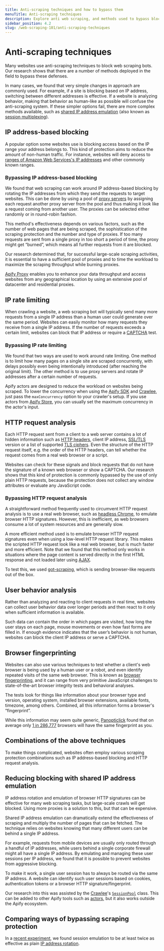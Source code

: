 ```yaml
---
title: Anti-scraping techniques and how to bypass them
menuTitle: Anti-scraping techniques
description: Explore anti web scraping, and methods used to bypass blocking, such as IP address rotation and proxies, emulated browser signatures, shared sessions, etc.
sidebar_position: 4.2
slug: /web-scraping-101/anti-scraping-techniques
---
```


# [](#anti-scraping-techniques-and-how-to-bypass-them) Anti-scraping techniques

Many websites use anti-scraping techniques to block web scraping bots. Our research shows that there are a number of methods deployed in the field to bypass these defenses.

In many cases, we found that very simple changes in approach are commonly used. For example, if a site is blocking based on IP address, switching between different addresses is effective. If a website is analyzing behavior, making that behavior as human-like as possible will confuse the anti-scraping system. If these simpler options fail, there are more complex methods available, such as [shared IP address emulation](https://dev.to/apify/bypassing-web-scraping-protection-get-the-most-out-of-your-proxies-with-shared-ip-address-emulation-291c) (also known as [session multiplexing](https://en.wikipedia.org/wiki/Session_multiplexing)).

## [](#ip-address-based-blocking) IP address-based blocking

A popular option some websites use is blocking access based on the IP range your address belongs to. This kind of protection aims to reduce the amount of non-human traffic. For instance, websites will deny access to [ranges of Amazon Web Services's IP addresses](https://docs.aws.amazon.com/general/latest/gr/aws-ip-ranges.html) and other commonly known ranges.

### [](#bypassing-ip-address-based-blocking) Bypassing IP address-based blocking

We found that web scraping can work around IP address-based blocking by rotating the IP addresses from which they send the requests to target websites. This can be done by using a pool of [proxy servers](https://en.wikipedia.org/wiki/Proxy_server) by assigning each request another proxy server from the pool and thus making it look like a request coming from another user. The proxies can be selected either randomly or in round-robin fashion.

This method's effectiveness depends on various factors, such as the number of web pages that are being scraped, the sophistication of the scraping protection and the number and type of proxies. If too many requests are sent from a single proxy in too short a period of time, the proxy might get “burned”, which means all further requests from it are blocked.

Our research determined that, for successful large-scale scraping activities, it is essential to have a sufficient pool of proxies and to time the workload to maximize the scraping throughput while burning proxies.

[Apify Proxy](../proxy/index.md) enables you to enhance your data throughput and access websites from any geographical location by using an extensive pool of datacenter and residential proxies.

## [](#ip-rate-limiting) IP rate limiting

When crawling a website, a web scraping bot will typically send many more requests from a single IP address than a human user could generate over the same period. Websites can easily monitor how many requests they receive from a single IP address. If the number of requests exceeds a certain limit, websites can block that IP address or require a [CAPTCHA](https://en.wikipedia.org/wiki/CAPTCHA) test.

### [](#bypassing-ip-rate-limiting) Bypassing IP rate limiting

We found that two ways are used to work around rate limiting. One method is to limit how many pages on a single site are scraped concurrently, with delays possibly even being intentionally introduced (after reaching the original limit). The other method is to use proxy servers and rotate IP addresses after a certain number of requests.

Apify actors are designed to reduce the workload on websites being scraped. To lower the concurrency when using the [Apify SDK](https://sdk.apify.com/) and [Crawlee](https://crawlee.dev/api/basic-crawler/interface/BasicCrawlerOptions#maxConcurrency), just pass the `maxConcurrency` option to your crawler's setup. If you use actors from [Apify Store](https://apify.com/store), you can usually set the maximum concurrency in the actor's input.

## [](#http-request-analysis) HTTP request analysis

Each HTTP request sent from a client to a web server contains a lot of hidden information such as
[HTTP headers](https://developer.mozilla.org/en-US/docs/Web/HTTP/Headers), client IP address,
[SSL/TLS](https://www.websecurity.digicert.com/security-topics/what-is-ssl-tls-https) version or a list of supported
[TLS ciphers](https://en.wikipedia.org/wiki/Cipher_suite). Even the structure of the HTTP request itself, e.g. the order of the HTTP headers, can tell whether the request comes from a real web browser or a script.

Websites can check for these signals and block requests that do not have the signature of a known web browser or show a CAPTCHA. Our research shows that this kind of protection is commonly bypassed by the use of only plain HTTP requests, because the protection does not collect any window attributes or evaluate any JavaScript code.

### [](#bypassing-http-request-analysis) Bypassing HTTP request analysis

A straightforward method frequently used to circumvent HTTP request analysis is to use a real web browser, such as [headless Chrome](https://developers.google.com/web/updates/2017/04/headless-chrome), to emulate browser HTTP signatures. However, this is inefficient, as web browsers consume a lot of system resources and are generally slow.

A more efficient method used is to emulate browser HTTP request signatures even when using a low-level HTTP request library. This makes the scripted HTTP request look like a real web browser, but is much faster and more efficient. Note that we found that this method only works in situations where the page content is served directly in the first HTML response and not loaded later using [AJAX](https://en.wikipedia.org/wiki/Ajax_(programming)).

To test this, we used [got-scraping](https://github.com/apify/got-scraping), which is sending browser-like requests out of the box.

## [](#user-behavior-analysis) User behavior analysis

Rather than analyzing and reacting to client requests in real time, websites can collect user behavior data over longer periods and then react to it only when sufficient information is available.

Such data can contain the order in which pages are visited, how long the user stays on each page, mouse movements or even how fast forms are filled in. If enough evidence indicates that the user’s behavior is not human, websites can block the client IP address or serve a CAPTCHA.

## [](#browser-fingerprinting) Browser fingerprinting

Websites can also use various techniques to test whether a client's web browser is being used by a human user or a robot, and even identify repeated visits of the same web browser. This is known as [browser fingerprinting](https://pixelprivacy.com/resources/browser-fingerprinting/), and it can range from very primitive JavaScript challenges to state-of-the-art browser integrity tests and behavioral analyses.

The tests look for things like information about your browser type and version, operating system, installed browser extensions, available fonts, timezone, among others. Combined, all this information forms a browser's “fingerprint”.

While this information may seem quite generic, [Panopticlick](https://panopticlick.eff.org/) found that on average only [1 in 286,777](https://panopticlick.eff.org/static/browser-uniqueness.pdf) browsers will have the same fingerprint as you.

## [](#combinations-of-the-above-techniques) Combinations of the above techniques

To make things complicated, websites often employ various scraping protection combinations such as IP address-based blocking and HTTP request analysis.

## [](#reducing-blocking-with-shared-ip-address-emulation) Reducing blocking with shared IP address emulation

IP address rotation and emulation of browser HTTP signatures can be effective for many web scraping tasks, but large-scale crawls will get blocked. Using more proxies is a solution to this, but that can be expensive.

Shared IP address emulation can dramatically extend the effectiveness of scraping and multiply the number of pages that can be fetched. The technique relies on websites knowing that many different users can be behind a single IP address.

For example, requests from mobile devices are usually only routed through a handful of IP addresses, while users behind a single corporate firewall might all have a single IP address. By emulating and managing these user sessions per IP address, we found that it is possible to prevent websites from aggressive blocking.

To make it work, a single user session has to always be routed via the same IP address. A website can identify such user sessions based on cookies, authentication tokens or a browser HTTP signature/fingerprint.

Our research into this was assisted by the [Crawlee](https://sdk.apify.com)'s [`SessionPool`](https://crawlee.dev/api/core/class/SessionPool) class. This can be added to other Apify tools such as [actors](../actors/index.md), but it also works outside the Apify ecosystem.

## [](#comparing-ways-of-bypassing-scraping-protection) Comparing ways of bypassing scraping protection

In a [recent experiment](https://dev.to/apify/bypassing-web-scraping-protection-get-the-most-out-of-your-proxies-with-shared-ip-address-emulation-291c), we found session emulation to be at least twice as effective as plain [IP address rotation](#bypassing-ip-address-based-blocking).

